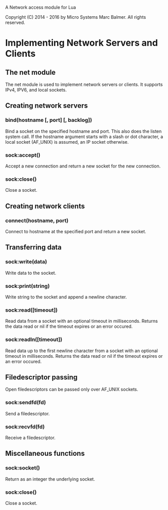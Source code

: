 A Network access module for Lua

Copyright (C) 2014 - 2016 by Micro Systems Marc Balmer.
All rights reserved.


# Implementing Network Servers and Clients

## The net module

The net module is used to implement network servers or clients.
It supports IPv4, IPV6, and local sockets.

## Creating network servers

### bind(hostname [, port] [, backlog])

Bind  a socket on the specified hostname and port. This also
does the listen system call. If the hostname argument starts
with a slash or dot character, a local socket (AF_UNIX) is assumed,
an IP socket otherwise.

### sock:accept()

Accept a new connection and return a new socket for the new
connection.

### sock:close()
Close a socket.

## Creating network clients

### connect(hostname, port)

Connect to hostname at the specified port and return a new
socket.

## Transferring data

### sock:write(data)

Write data to the socket.

### sock:print(string)

Write string to the socket and append a newline character.

### sock:read([timeout])

Read data from a socket with an optional timeout in
milliseconds. Returns the data read or nil if the timeout
expires or an error occured.

### sock:readln([timeout])

Read data up to the first newline character from a socket with
an optional timeout in milliseconds. Returns the data read or
nil if the timeout expires or an error occured.

## Filedescriptor passing

Open filedescriptors can be passed only over AF\_UNIX sockets.

### sock:sendfd(fd)

Send a filedescriptor.

### sock:recvfd(fd)

Receive a filedescriptor.

## Miscellaneous functions

### sock:socket()

Return as an integer the underlying socket.

### sock:close()

Close a socket.
